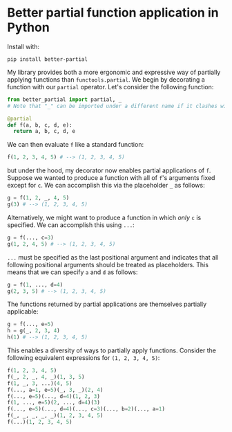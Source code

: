 # Better partial function application in Python

Install with:

```
pip install better-partial
```

My library provides both a more ergonomic and expressive way of partially applying functions than `functools.partial`.  We begin by decorating a function with our `partial` operator. Let's consider the following function:

```python
from better_partial import partial, _
# Note that "_" can be imported under a different name if it clashes with your conventions

@partial
def f(a, b, c, d, e):
  return a, b, c, d, e
```

We can then evaluate `f` like a standard function:
```python
f(1, 2, 3, 4, 5) # --> (1, 2, 3, 4, 5)
```
but under the hood, my decorator now enables partial applications of `f`. Suppose we wanted to produce a function with all of `f`'s arguments fixed except for `c`. We can accomplish this via the placeholder `_` as follows:
```python
g = f(1, 2, _, 4, 5)
g(3) # --> (1, 2, 3, 4, 5)
```

Alternatively, we might want to produce a function in which *only* `c` is specified. We can accomplish this using `...`:
```python
g = f(..., c=3)
g(1, 2, 4, 5) # --> (1, 2, 3, 4, 5)
```

`...` must be specified as the last positional argument and indicates that all following positional arguments should be treated as placeholders. This means that we can specify `a` and `d` as follows:
```python
g = f(1, ..., d=4)
g(2, 3, 5) # --> (1, 2, 3, 4, 5)
```

The functions returned by partial applications are themselves partially applicable:
```python
g = f(..., e=5)
h = g(_, 2, 3, 4)
h(1) # --> (1, 2, 3, 4, 5)
```

This enables a diversity of ways to partially apply functions. Consider the following equivalent expressions for `(1, 2, 3, 4, 5)`:
```python
f(1, 2, 3, 4, 5)
f(_, 2, _, 4, _)(1, 3, 5)
f(1, _, 3, ...)(4, 5)
f(..., a=1, e=5)(_, 3, _)(2, 4)
f(..., e=5)(..., d=4)(1, 2, 3)
f(1, ..., e=5)(2, ..., d=4)(3)
f(..., e=5)(..., d=4)(..., c=3)(..., b=2)(..., a=1)
f(_, _, _, _, _)(1, 2, 3, 4, 5)
f(...)(1, 2, 3, 4, 5)
```


